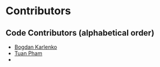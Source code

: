 # Contributors

## Code Contributors (alphabetical order)

* [Bogdan Karlenko](https://github.com/bogdan-karlenko)
* [Tuan Pham](https://github.com/imtuanpham)
*

